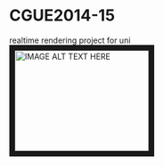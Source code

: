 # CGUE2014-15
realtime rendering project for uni
<br>
<a href="http://www.youtube.com/watch?feature=player_embedded&v=FfubpUU-07g
" target="_blank"><img src="http://img.youtube.com/vi/FfubpUU-07g/0.jpg" 
alt="IMAGE ALT TEXT HERE" width="240" height="180" border="10" /></a>
